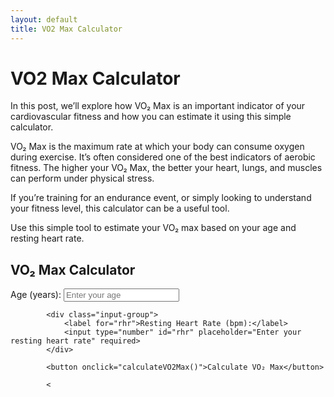 ```yaml
---
layout: default
title: VO2 Max Calculator
---
```


# VO2 Max Calculator

In this post, we’ll explore how VO₂ Max is an important indicator of your cardiovascular fitness and how you can estimate it using this simple calculator.

VO₂ Max is the maximum rate at which your body can consume oxygen during exercise. It’s often considered one of the best indicators of aerobic fitness. The higher your VO₂ Max, the better your heart, lungs, and muscles can perform under physical stress.

If you’re training for an endurance event, or simply looking to understand your fitness level, this calculator can be a useful tool.

Use this simple tool to estimate your VO₂ max based on your age and resting heart rate.

<div class="vo2-calculator">
    <div class="calculator-container">
        <div class="calculator-box">
            <h2>VO₂ Max Calculator</h2>
            <div class="input-group">
                <label for="age">Age (years):</label>
                <input type="number" id="age" placeholder="Enter your age" required>
            </div>
            
            <div class="input-group">
                <label for="rhr">Resting Heart Rate (bpm):</label>
                <input type="number" id="rhr" placeholder="Enter your resting heart rate" required>
            </div>
            
            <button onclick="calculateVO2Max()">Calculate VO₂ Max</button>

            <
